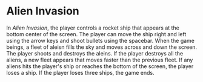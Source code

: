 # Alien Invasion
In *Alien Invasion*, the player controls a rocket ship that appears at the bottom center of the screen. The player can move the ship right and left using the arrow keys and shoot bullets using the spacebar. When the game beings, a fleet of aleisn fills the sky and moves across and down the screen. The player shoots and destroys the aleins. If the player destroys all the aliens, a new fleet appears that moves faster than the previous fleet. If any aliens hits the player's ship or reaches the bottom of the screen, the player loses a ship. If the player loses three ships, the game ends.